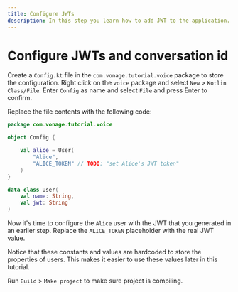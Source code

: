 ```yaml
---
title: Configure JWTs
description: In this step you learn how to add JWT to the application.
---
```


# Configure JWTs and conversation id

Create a `Config.kt` file in the `com.vonage.tutorial.voice` package to store the configuration. Right click on the `voice` package and select `New` > `Kotlin Class/File`.  Enter `Config` as name and select `File` and press Enter to confirm.

Replace the file contents with the following code:

```kotlin
package com.vonage.tutorial.voice

object Config {

    val alice = User(
        "Alice",
        "ALICE_TOKEN" // TODO: "set Alice's JWT token"
    )
}

data class User(
    val name: String,
    val jwt: String
)
```

Now it's time to configure the `Alice` user with the JWT that you generated in an earlier step. Replace the `ALICE_TOKEN` placeholder with the real JWT value.

Notice that these constants and values are hardcoded to store the properties of users. This makes it easier to use these values later in this tutorial.

Run `Build` > `Make project` to make sure project is compiling.